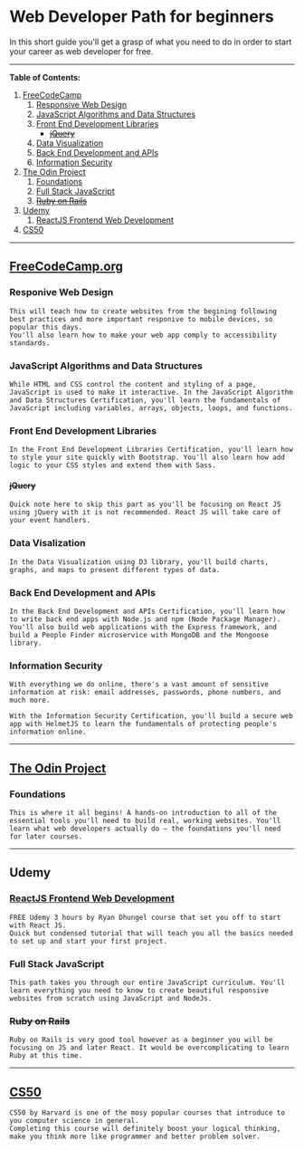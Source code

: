 # Web Developer Path for beginners

In this short guide you'll get a grasp of what you need to do in order to start your career as web developer for free.

---

**Table of Contents:**

1. [FreeCodeCamp](#freecodecamp)
   1. [Responsive Web Design](#responive-web-design)
   1. [JavaScript Algorithms and Data Structures](#javascript-algorithms-and-data-structures)
   1. [Front End Development Libraries](#front-end-development-libraries)
      - [~~jQuery~~](#jquery)
   1. [Data Visualization](#data-visalization)
   1. [Back End Development and APIs](#back-end-development-and-apis)
   1. [Information Security](#information-security)
1. [The Odin Project](#the-odin-project)
   1. [Foundations](#foundations)
   1. [Full Stack JavaScript](#full-stack-javascript)
   1. [~~Ruby on Rails~~](#ruby-on-rails)
1. [Udemy](#udemy)
   1. [ReactJS Frontend Web Development](#reactjs-frontend-web-development)
1. [CS50](#cs50)

---

## [FreeCodeCamp.org](https://www.freecodecamp.org/learn)

### Responive Web Design

    This will teach how to create websites from the begining following best practices and more important responive to mobile devices, so popular this days.
    You'll also learn how to make your web app comply to accessibility standards.

### JavaScript Algorithms and Data Structures

    While HTML and CSS control the content and styling of a page, JavaScript is used to make it interactive. In the JavaScript Algorithm and Data Structures Certification, you'll learn the fundamentals of JavaScript including variables, arrays, objects, loops, and functions.

### Front End Development Libraries

    In the Front End Development Libraries Certification, you'll learn how to style your site quickly with Bootstrap. You'll also learn how add logic to your CSS styles and extend them with Sass.

#### ~~jQuery~~

    Quick note here to skip this part as you'll be focusing on React JS using jQuery with it is not recommended. React JS will take care of your event handlers.

### Data Visalization

    In the Data Visualization using D3 library, you'll build charts, graphs, and maps to present different types of data.

### Back End Development and APIs

    In the Back End Development and APIs Certification, you'll learn how to write back end apps with Node.js and npm (Node Package Manager). You'll also build web applications with the Express framework, and build a People Finder microservice with MongoDB and the Mongoose library.

### Information Security

    With everything we do online, there's a vast amount of sensitive information at risk: email addresses, passwords, phone numbers, and much more.

    With the Information Security Certification, you'll build a secure web app with HelmetJS to learn the fundamentals of protecting people's information online.

---

## [The Odin Project](https://www.theodinproject.com/)

### Foundations

    This is where it all begins! A hands-on introduction to all of the essential tools you'll need to build real, working websites. You'll learn what web developers actually do – the foundations you'll need for later courses.

---

## Udemy

### [ReactJS Frontend Web Development](https://www.udemy.com/course/react-tutorial/)

    FREE Udemy 3 hours by Ryan Dhungel course that set you off to start with React JS. 
    Quick but condensed tutorial that will teach you all the basics needed to set up and start your first project. 

### Full Stack JavaScript

    This path takes you through our entire JavaScript curriculum. You'll learn everything you need to know to create beautiful responsive websites from scratch using JavaScript and NodeJs.

### ~~Ruby on Rails~~ 
    
    Ruby on Rails is very good tool however as a beginner you will be focusing on JS and later React. It would be overcomplicating to learn Ruby at this time.

---

## [CS50](https://www.edx.org/course/introduction-computer-science-harvardx-cs50x)

    CS50 by Harvard is one of the mosy popular courses that introduce to you computer science in general. 
    Completing this course will definitely boost your logical thinking, make you think more like programmer and better problem solver.
